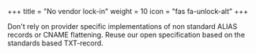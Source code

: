 +++
title = "No vendor lock-in"
weight = 10
icon = "fas fa-unlock-alt"
+++

Don't rely on provider specific implementations of non standard ALIAS records or CNAME flattening. Reuse our open specification based on the standards based TXT-record.
